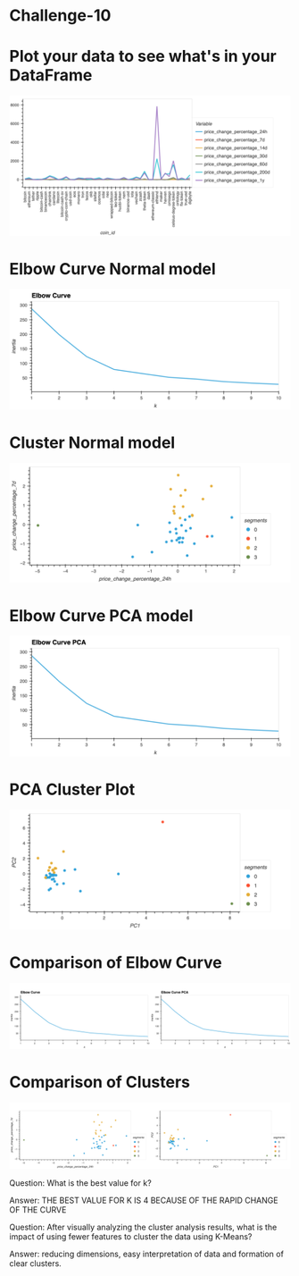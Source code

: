 # Challenge-10
# Plot your data to see what's in your DataFrame
![DataFrame](crypto_plot_data.png)
# Elbow Curve Normal model
![Elbow Curve Normal](Elbow_currve_Normal.png)
# Cluster Normal model
![Cluster Plot Normal](Kmean_cluster_Normal.png)
# Elbow Curve PCA model
![Elbow Curve PCA model](Elbow_Curve_PCA.png)
# PCA Cluster Plot
![PCA Cluster Plot](Kmean_cluster_pca.png)
# Comparison of Elbow Curve
![Comparision of Elbow Curve](Combined_elbow_plot.png)
# Comparison of Clusters
![Comparisons of Clusters](Combined_cluster_plot.png)



Question: What is the best value for k?

Answer: THE BEST VALUE FOR K IS 4 BECAUSE OF THE RAPID CHANGE OF THE CURVE



Question: After visually analyzing the cluster analysis results, what is the impact of using fewer features to cluster the data using K-Means?

Answer: reducing dimensions, easy interpretation of data and formation of clear clusters.